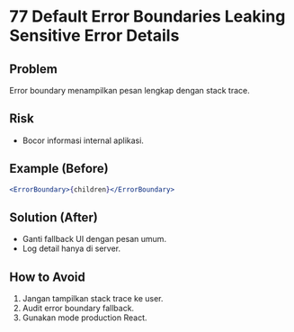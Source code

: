 # 77 Default Error Boundaries Leaking Sensitive Error Details

## Problem
Error boundary menampilkan pesan lengkap dengan stack trace.

## Risk
- Bocor informasi internal aplikasi.

## Example (Before)
```jsx
<ErrorBoundary>{children}</ErrorBoundary>
```

## Solution (After)
- Ganti fallback UI dengan pesan umum.
- Log detail hanya di server.

## How to Avoid
1. Jangan tampilkan stack trace ke user.
2. Audit error boundary fallback.
3. Gunakan mode production React.
